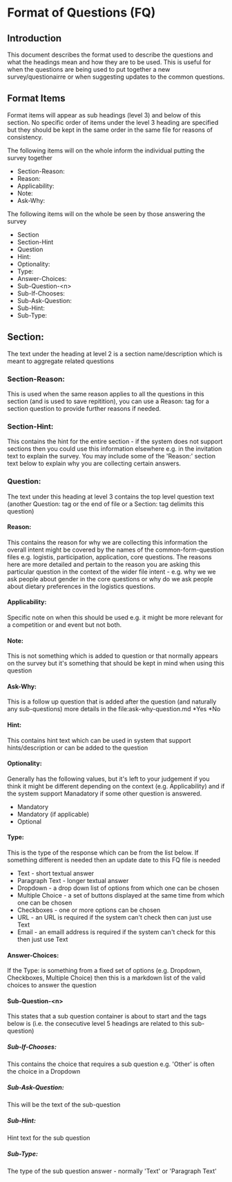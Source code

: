 # Format of Questions (FQ)

## Introduction
This document describes the format used to describe the questions and what the headings mean and how they are to be used. This is useful for when the questions are being used to put together a new survey/questionairre or when suggesting updates to the common questions.


## Format Items 
Format items will appear as sub headings (level 3) and below of this section. No specific order of items under the level 3 heading are specified but they should be kept in the same order in the same file for reasons of consistency.

The following items will on the whole inform the individual putting the survey together

* Section-Reason:
* Reason:
* Applicability:
* Note:
* Ask-Why:

The following items will on the whole be seen by those answering the survey

* Section
* Section-Hint
* Question
* Hint:
* Optionality:
* Type:
* Answer-Choices:
* Sub-Question-\<n\>
* Sub-If-Chooses:
* Sub-Ask-Question:
* Sub-Hint:
* Sub-Type:

## Section:
The text under the heading at level 2 is a section name/description  which is meant to aggregate related questions

### Section-Reason:
This is used when the same reason applies to all the questions in this section (and is used to save repitition), you can use a Reason: tag for a section question to provide further reasons if needed.

### Section-Hint:
This contains the hint for the entire section - if the system does not support sections then you could use this information elsewhere e.g. in the invitation text to explain the survey. You may include some of the 'Reason:' section text below to explain why you are collecting certain answers.


### Question:
The text under this heading at level 3 contains the top level question text (another Question: tag or the end of file or a Section: tag delimits this question)

#### Reason:
This contains the reason for why we are collecting this information the overall intent might be covered by the names of the common-form-question files e.g. logistis, participation, application, core questions. The reasons here are more detailed and pertain to the reason you are asking this particular question in the context of the wider file intent - e.g. why we we ask people about gender in the core questions or why do we ask people about dietary preferences in the logistics questions.

#### Applicability:
Specific note on when this should be used e.g. it might be more relevant for a competition or and event but not both.

#### Note: 
This is not something which is added to question or that normally appears on the survey but it's something that should be kept in mind when using this question

#### Ask-Why:
This is a follow up question that is added after the question (and naturally any sub-questions) more details in the file:ask-why-question.md
*Yes
*No

#### Hint:
This contains hint text which can be used in system that support hints/description or can be added to the question

#### Optionality:
Generally has the following values, but it's left to your judgement if you think it might be different depending on the context (e.g. Applicability) and if the system support Manadatory if some other question is answered.

* Mandatory
* Mandatory (if applicable)
* Optional

#### Type:
This is the type of the response which can be from the list below. If something different is needed then an update date to this FQ file is needed
* Text - short textual answer 
* Paragraph Text - longer textual answer
* Dropdown - a drop down list of options from which one can be chosen
* Multiple Choice - a set of buttons displayed at the same time from which one can be chosen
* Checkboxes - one or more options can be chosen
* URL - an URL is required if the system can't check then can just use Text
* Email - an emaill address is required if the system can't check for this then just use Text 

#### Answer-Choices:
If the Type: is something from a fixed set of options (e.g. Dropdown, Checkboxes, Multiple Choice) then this is a markdown list of the valid choices to answer the question

#### Sub-Question-\<n\>
This states that a sub question container is about to start and the tags below is (i.e. the consecutive level 5 headings are related to this sub-question)

##### Sub-If-Chooses:
This contains the choice that requires a sub question e.g. 'Other' is often the choice in a Dropdown

##### Sub-Ask-Question:
This will be the text of the sub-question

##### Sub-Hint:
Hint text for the sub question

##### Sub-Type:
The type of the sub question answer - normally 'Text' or 'Paragraph Text'


